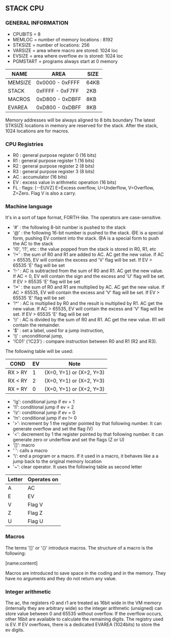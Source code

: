 ## STACK CPU

### GENERAL INFORMATION

- CPUBITS = 8
- MEMLOC = number of memory locations : 8192
- STKSIZE = number of locations: 256
- VARSIZE = area where macro are stored: 1024 loc
- EVSIZE = area where overflow ev is stored: 1024 loc
- PGMSTART = programs always start at 0 memory

| NAME    | AREA            | SIZE |
|---------|-----------------|------|
| MEMSIZE | 0x0000 - 0xFFFF | 64KB |
| STACK   | 0xFFFF - 0xF7FF | 2KB  |
| MACROS  | 0xD800 - 0xDBFF | 8KB  |
| EVAREA  | 0xD800 - 0xDBFF | 8KB  |

Memory addresses will be always aligned to 8 bits boundary
The latest STKSIZE locations in memory are reserved for the stack.
After the stack, 1024 locations are for macros.

### CPU Registries

- R0 : general purpose register 0 (16 bits)
- R1 : general purpose register 1 (16 bits)
- R2 : general purpose register 2 (8 bits)
- R3 : general purpose register 3 (8 bits)
- AC : accumulator (16 bits)
- EV : excess value in arithmetic operation (16 bits)
- FL : flags: [--EUVZ] E=Excess overflow, U=Underflow, V=Overflow, Z=Zero. Flag V is also a carry.

### Machine language

It's in a sort of tape format, FORTH-like.
The operators are case-sensitive.

- '#' : the following 8-bit number is pushed to the stack
- '@' : the following 16-bit number is pushed to the stack. @E is a
  special form, pushing EV content into the stack. @A is a special form
  to push the AC to the stack
- '!0', '!1', etc : the value popped from the stack is stored in R0, R1, etc
- '!+' : the sum of R0 and R1 are added to AC. AC get the new value.
  If AC > 65535, EV will contain the excess and 'V' flag will be set. If EV > 65535 'E' flag will be set
- '!-' : AC is subtracted from the sum of R0 and R1. AC get the new value.
  If AC < 0, EV will contain the sign and the excess and 'U' flag will be set. If EV > 65535 'E' flag will be set
- '!*' : the sum of R0 and R1 are multiplied by AC. AC get the new value.
  If AC > 65535, EV will contain the excess and 'V' flag will be set. If EV > 65535 'E' flag will be set
- '!^' : AC is multiplied by R0 and the result is multiplied by R1. AC get the new value.
  If AC > 65535, EV will contain the excess and 'V' flag will be set. If EV > 65535 'E' flag will be set
- '!/' : AC is divided by the sum of R0 and R1. AC get the new value. R1 will contain the remainder.
- '$' : set a label, used for a jump instruction,
- '!j' : unconditional jump,
- '!C01' ('!C23') : compare instruction between R0 and R1 (R2 and R3).

The following table will be used:

| COND    | EV  | Note                       |
|---------|-----|----------------------------|
| RX > RY | 1   | (X=0, Y=1) or (X=2, Y=3)   |
| RX < RY | 2   | (X=0, Y=1) or (X=2, Y=3)   |
| RX = RY | 0   | (X=0, Y=1) or (X=2, Y=3)   |

- '!g': conditional jump if ev = 1
- '!l': conditional jump if ev = 2
- '!z': conditional jump if ev = 0
- '!n': conditional jump if ev != 0
- '>': increment by 1 the register pointed by that following number.
  It can generate overflow and set the flag (V)
- '<': decrement by 1 the register pointed by that following number.
  It can generate zero or underflow and set the
  flags (Z or U)
- '[]': macro
- '`': calls a macro
- '\\': end a program or a macro. If it used in a macro, it behaves
  like a a jump back to the original memory location
- '~': clear operator. It uses the following table as second letter

| Letter| Operates on |
|-------|-------------|
| A     | AC          |
| E     | EV          |
| V     | Flag V      |
| Z     | Flag Z      |
| U     | Flag U      |

### Macros

The terms '[]' or '{}' introduce macros.
The structure of a macro is the following:

[name:content]

Macros are introduced to save space in the coding and in the memory.
They have no arguments and they do not return any value.

### Integer arithmetic

The ac, the registers r0 and r1 are treated as 16bit wide in the VM memory
(internally they are arbitrary wide) so the integer arithmetic (unsigned) can store value
between 0 and 65535 without overflow. If the overflow occurs,
other 16bit are available to calculate the remaining digits.
The registry used is EV. If EV overflows, there is a dedicated EVAREA
(1024bits) to store the ev digits.